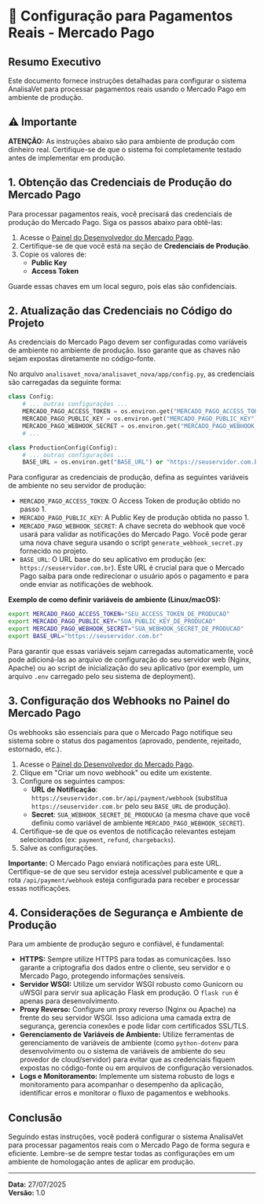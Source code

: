 # 🚀 Configuração para Pagamentos Reais - Mercado Pago

## Resumo Executivo

Este documento fornece instruções detalhadas para configurar o sistema AnalisaVet para processar pagamentos reais usando o Mercado Pago em ambiente de produção.

## ⚠️ Importante

**ATENÇÃO:** As instruções abaixo são para ambiente de produção com dinheiro real. Certifique-se de que o sistema foi completamente testado antes de implementar em produção.



## 1. Obtenção das Credenciais de Produção do Mercado Pago

Para processar pagamentos reais, você precisará das credenciais de produção do Mercado Pago. Siga os passos abaixo para obtê-las:

1.  Acesse o [Painel do Desenvolvedor do Mercado Pago](https://www.mercadopago.com.br/developers/panel/credentials).
2.  Certifique-se de que você está na seção de **Credenciais de Produção**.
3.  Copie os valores de:
    *   **Public Key**
    *   **Access Token**

Guarde essas chaves em um local seguro, pois elas são confidenciais.




## 2. Atualização das Credenciais no Código do Projeto

As credenciais do Mercado Pago devem ser configuradas como variáveis de ambiente no ambiente de produção. Isso garante que as chaves não sejam expostas diretamente no código-fonte.

No arquivo `analisavet_nova/analisavet_nova/app/config.py`, as credenciais são carregadas da seguinte forma:

```python
class Config:
    # ... outras configurações ...
    MERCADO_PAGO_ACCESS_TOKEN = os.environ.get("MERCADO_PAGO_ACCESS_TOKEN") or "SEU_ACCESS_TOKEN_DE_TESTE"
    MERCADO_PAGO_PUBLIC_KEY = os.environ.get("MERCADO_PAGO_PUBLIC_KEY") or "SUA_PUBLIC_KEY_DE_TESTE"
    MERCADO_PAGO_WEBHOOK_SECRET = os.environ.get("MERCADO_PAGO_WEBHOOK_SECRET") or "SUA_WEBHOOK_SECRET_DE_TESTE"
    # ...

class ProductionConfig(Config):
    # ... outras configurações ...
    BASE_URL = os.environ.get("BASE_URL") or "https://seuservidor.com.br"
```

Para configurar as credenciais de produção, defina as seguintes variáveis de ambiente no seu servidor de produção:

*   `MERCADO_PAGO_ACCESS_TOKEN`: O Access Token de produção obtido no passo 1.
*   `MERCADO_PAGO_PUBLIC_KEY`: A Public Key de produção obtida no passo 1.
*   `MERCADO_PAGO_WEBHOOK_SECRET`: A chave secreta do webhook que você usará para validar as notificações do Mercado Pago. Você pode gerar uma nova chave segura usando o script `generate_webhook_secret.py` fornecido no projeto.
*   `BASE_URL`: O URL base do seu aplicativo em produção (ex: `https://seuservidor.com.br`). Este URL é crucial para que o Mercado Pago saiba para onde redirecionar o usuário após o pagamento e para onde enviar as notificações de webhook.

**Exemplo de como definir variáveis de ambiente (Linux/macOS):**

```bash
export MERCADO_PAGO_ACCESS_TOKEN="SEU_ACCESS_TOKEN_DE_PRODUCAO"
export MERCADO_PAGO_PUBLIC_KEY="SUA_PUBLIC_KEY_DE_PRODUCAO"
export MERCADO_PAGO_WEBHOOK_SECRET="SUA_WEBHOOK_SECRET_DE_PRODUCAO"
export BASE_URL="https://seuservidor.com.br"
```

Para garantir que essas variáveis sejam carregadas automaticamente, você pode adicioná-las ao arquivo de configuração do seu servidor web (Nginx, Apache) ou ao script de inicialização do seu aplicativo (por exemplo, um arquivo `.env` carregado pelo seu sistema de deployment).




## 3. Configuração dos Webhooks no Painel do Mercado Pago

Os webhooks são essenciais para que o Mercado Pago notifique seu sistema sobre o status dos pagamentos (aprovado, pendente, rejeitado, estornado, etc.).

1.  Acesse o [Painel do Desenvolvedor do Mercado Pago](https://www.mercadopago.com.br/developers/panel/webhooks).
2.  Clique em "Criar um novo webhook" ou edite um existente.
3.  Configure os seguintes campos:
    *   **URL de Notificação**: `https://seuservidor.com.br/api/payment/webhook` (substitua `https://seuservidor.com.br` pelo seu `BASE_URL` de produção).
    *   **Secret**: `SUA_WEBHOOK_SECRET_DE_PRODUCAO` (a mesma chave que você definiu como variável de ambiente `MERCADO_PAGO_WEBHOOK_SECRET`).
4.  Certifique-se de que os eventos de notificação relevantes estejam selecionados (ex: `payment`, `refund`, `chargebacks`).
5.  Salve as configurações.

**Importante:** O Mercado Pago enviará notificações para este URL. Certifique-se de que seu servidor esteja acessível publicamente e que a rota `/api/payment/webhook` esteja configurada para receber e processar essas notificações.




## 4. Considerações de Segurança e Ambiente de Produção

Para um ambiente de produção seguro e confiável, é fundamental:

*   **HTTPS:** Sempre utilize HTTPS para todas as comunicações. Isso garante a criptografia dos dados entre o cliente, seu servidor e o Mercado Pago, protegendo informações sensíveis.
*   **Servidor WSGI:** Utilize um servidor WSGI robusto como Gunicorn ou uWSGI para servir sua aplicação Flask em produção. O `flask run` é apenas para desenvolvimento.
*   **Proxy Reverso:** Configure um proxy reverso (Nginx ou Apache) na frente do seu servidor WSGI. Isso adiciona uma camada extra de segurança, gerencia conexões e pode lidar com certificados SSL/TLS.
*   **Gerenciamento de Variáveis de Ambiente:** Utilize ferramentas de gerenciamento de variáveis de ambiente (como `python-dotenv` para desenvolvimento ou o sistema de variáveis de ambiente do seu provedor de cloud/servidor) para evitar que as credenciais fiquem expostas no código-fonte ou em arquivos de configuração versionados.
*   **Logs e Monitoramento:** Implemente um sistema robusto de logs e monitoramento para acompanhar o desempenho da aplicação, identificar erros e monitorar o fluxo de pagamentos e webhooks.




## Conclusão

Seguindo estas instruções, você poderá configurar o sistema AnalisaVet para processar pagamentos reais com o Mercado Pago de forma segura e eficiente. Lembre-se de sempre testar todas as configurações em um ambiente de homologação antes de aplicar em produção.

---

**Data:** 27/07/2025  
**Versão:** 1.0


